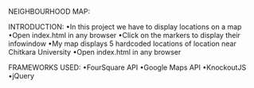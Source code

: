 NEIGHBOURHOOD MAP:

INTRODUCTION:
•In this project we have to display locations on a map
•Open index.html in any browser
•Click on the markers to display their infowindow
•My map displays 5 hardcoded locations of location near Chitkara University
•Open index.html in any browser

FRAMEWORKS USED:
•FourSquare API
•Google Maps API
•KnockoutJS
•jQuery
